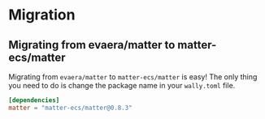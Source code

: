 # Migration
## Migrating from evaera/matter to matter-ecs/matter
Migrating from `evaera/matter` to `matter-ecs/matter` is easy! The only thing you need to do is change the package name in your `wally.toml` file.

  ```toml title="wally.toml"
  [dependencies]
  matter = "matter-ecs/matter@0.8.3"
  ```
